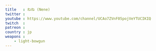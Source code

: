 ```yaml
---
title   : ねね (Nene)
twitter : 
youtube : https://www.youtube.com/channel/UCAo7ZVnF05pojVeYTUCIKIQ
twitch  : 
patreon : 
country : jp
weapons :
    - light-bowgun
---
```


